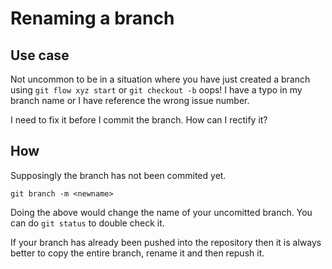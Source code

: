 # Renaming a branch

## Use case

Not uncommon to be in a situation where you have just created a branch using `git flow xyz start` or `git checkout -b`
oops! I have a typo in my branch name or I have reference the wrong issue number.

I need to fix it before I commit the branch. How can I rectify it?


## How
Supposingly the branch has not been commited yet.

`git branch -m <newname>`

Doing the above would change the name of your uncomitted branch. You can do `git status` to double check it.

If your branch has already been pushed into the repository then it is always better to copy the entire branch,
rename it and then repush it.
